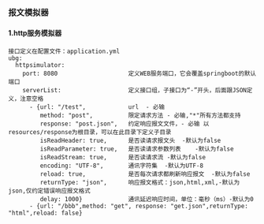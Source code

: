 ### 报文模拟器

#### 1.http服务模拟器
    接口定义在配置文件：application.yml
    ubg:
      httpsimulator:
        port: 8080                    定义WEB服务端口，它会覆盖springboot的默认端口
        serverList:                   定义接口组，子接口为“-”开头，后面跟JSON定义，注意空格
          - {url: "/test",            url  - 必输
             method: "post",          限定请求方法 - 必输,"*"所有方法都支持
             response: "post.json",   约定响应报文文件，- 必输 以resources/response为根目录，可以在此目录下定义子目录
             isReadHeader: true,      是否读请求报文头  -默认为false
             isReadParameter: true,   是否读请求参数列表    -默认为false
             isReadStream: true,      是否读请求流 -默认为false
             encoding: "UTF-8",       通讯字符集  -默认为UTF-8
             reload: true,            是否每次请求都刷新响应报文  -默认为false
             returnType: "json",      响应报文格式：json,html,xml,-默认为json,仅约定错误响应报文格式
             delay: 1000}             通讯延迟响应时间，单位：毫秒（ms）-默认为0
          - {url: "/bbb",method: "get", response: "get.json",returnType: "html",reload: false}